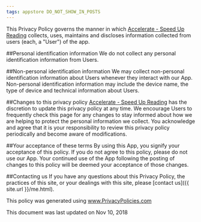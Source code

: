 ```yaml
---
tags: appstore DO_NOT_SHOW_IN_POSTS
---
```


This Privacy Policy governs the manner in which [Accelerate - Speed Up Reading][1] collects, uses, maintains and discloses information collected from users (each, a "User") of the app.

##Personal identification information
We do not collect any personal identification information from Users.

##Non-personal identification information
We may collect non-personal identification information about Users whenever they interact with our App. Non-personal identification information may include the device name, the type of device and technical information about Users.

##Changes to this privacy policy
[Accelerate - Speed Up Reading][1] has the discretion to update this privacy policy at any time. We encourage Users to frequently check this page for any changes to stay informed about how we are helping to protect the personal information we collect. You acknowledge and agree that it is your responsibility to review this privacy policy periodically and become aware of modifications.

##Your acceptance of these terms
By using this App, you signify your acceptance of this policy. If you do not agree to this policy, please do not use our App. Your continued use of the App following the posting of changes to this policy will be deemed your acceptance of those changes.

##Contacting us
If you have any questions about this Privacy Policy, the practices of this site, or your dealings with this site, please [contact us]({{ site.url }}/me.html).

This policy was generated using www.PrivacyPolicies.com

This document was last updated on Nov 10, 2018

[1]: https://itunes.apple.com/us/app/id888585920
